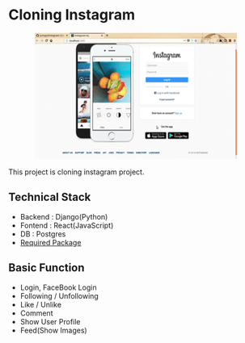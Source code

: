 # Cloning Instagram
<p align="center"><img src="./docs/door.gif" width="400px" height="250px"></p>
This project is cloning instagram project.

## Technical Stack
- Backend : Django(Python)
- Fontend : React(JavaScript)
- DB : Postgres
- [Required Package](./EnvironmentSetting.md)

## Basic Function
- Login, FaceBook Login
- Following / Unfollowing
- Like / Unlike
- Comment
- Show User Profile
- Feed(Show Images)

